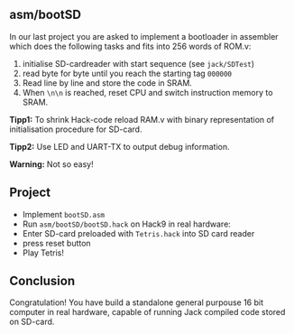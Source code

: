 ## asm/bootSD

In our last project you are asked to implement a bootloader in assembler which does the following tasks and fits into 256 words of ROM.v:

1. initialise SD-cardreader with start sequence (see `jack/SDTest`)
2. read byte for byte until you reach the starting tag `000000`
3. Read line by line and store the code in SRAM.
4. When `\n\n` is reached, reset CPU and switch instruction memory to SRAM.

**Tipp1:** To shrink Hack-code reload RAM.v with binary representation of initialisation procedure for SD-card.

**Tipp2:** Use LED and UART-TX to output debug information.

**Warning:** Not so easy!


## Project

* Implement `bootSD.asm`
* Run `asm/bootSD/bootSD.hack` on Hack9 in real hardware:
* Enter SD-card preloaded with `Tetris.hack` into SD card reader
* press reset button
* Play Tetris!


## Conclusion
Congratulation! You have build a standalone general purpouse 16 bit computer in real hardware, capable of running Jack compiled code stored on SD-card.

